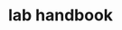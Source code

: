 ---
layout: page
permalink: /lab_handbook/
title: lab handbook
description: This is the lab hanbook of Farré lab
nav: true
---